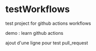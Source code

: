 # testWorkflows
test project for github actions workflows

demo : learn github actions

ajout d'une ligne pour test pull_request
